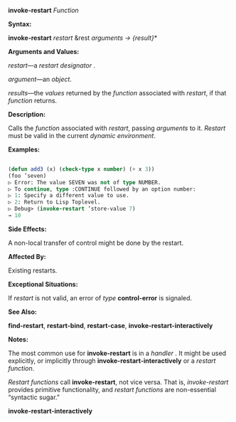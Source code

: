 **invoke-restart** *Function* 



**Syntax:** 



**invoke-restart** *restart* &amp;rest *arguments → \{result\}*\* 







 



 



**Arguments and Values:** 



*restart*—a *restart designator* . 



*argument*—an *object*. 



*results*—the *values* returned by the *function* associated with *restart*, if that *function* returns. 



**Description:** 



Calls the *function* associated with *restart*, passing *arguments* to it. *Restart* must be valid in the current *dynamic environment*. 



**Examples:**
```lisp
 
(defun add3 (x) (check-type x number) (+ x 3)) 
(foo ’seven) 
▷ Error: The value SEVEN was not of type NUMBER. 
▷ To continue, type :CONTINUE followed by an option number: 
▷ 1: Specify a different value to use. 
▷ 2: Return to Lisp Toplevel. 
▷ Debug> (invoke-restart ’store-value 7) 
→ 10 

```
**Side Effects:** 



A non-local transfer of control might be done by the restart. 



**Affected By:** 



Existing restarts. 



**Exceptional Situations:** 



If *restart* is not valid, an error of *type* **control-error** is signaled. 



**See Also:** 



**find-restart**, **restart-bind**, **restart-case**, **invoke-restart-interactively** 



**Notes:** 



The most common use for **invoke-restart** is in a *handler* . It might be used explicitly, or implicitly through **invoke-restart-interactively** or a *restart function*. 



*Restart functions* call **invoke-restart**, not vice versa. That is, *invoke-restart* provides primitive functionality, and *restart functions* are non-essential “syntactic sugar.” 







 



 



**invoke-restart-interactively** 



